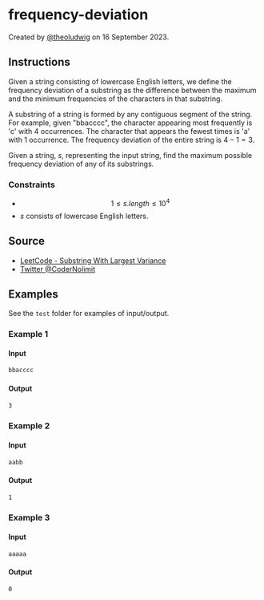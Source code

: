# frequency-deviation

Created by [@theoludwig](https://github.com/theoludwig) on 16 September 2023.

## Instructions

Given a string consisting of lowercase English letters, we define the frequency deviation of a substring as the difference between the maximum and the minimum frequencies of the characters in that substring.

A substring of a string is formed by any contiguous segment of the string. For example, given "bbacccc", the character appearing most frequently is 'c' with $4$ occurrences. The character that appears the fewest times is 'a' with $1$ occurrence. The frequency deviation of the entire string is $4 - 1 = 3$.

Given a string, $s$, representing the input string, find the maximum possible frequency deviation of any of its substrings.

### Constraints

- $$1 \leq s.length \leq 10^4$$
- $s$ consists of lowercase English letters.

## Source

- [LeetCode - Substring With Largest Variance](https://leetcode.com/problems/substring-with-largest-variance/)
- [Twitter @CoderNolimit](https://twitter.com/CoderNolimit/status/1668147202173050881)

## Examples

See the `test` folder for examples of input/output.

### Example 1

#### Input

```txt
bbacccc
```

#### Output

```txt
3
```

### Example 2

#### Input

```txt
aabb
```

#### Output

```txt
1
```

### Example 3

#### Input

```txt
aaaaa
```

#### Output

```txt
0
```
